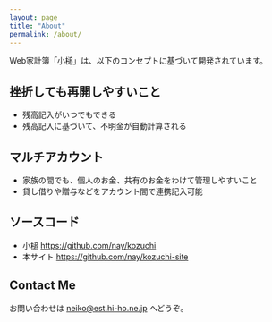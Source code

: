 ```yaml
---
layout: page
title: "About"
permalink: /about/
---
```


Web家計簿「小槌」は、以下のコンセプトに基づいて開発されています。

## 挫折しても再開しやすいこと

* 残高記入がいつでもできる
* 残高記入に基づいて、不明金が自動計算される

## マルチアカウント

* 家族の間でも、個人のお金、共有のお金をわけて管理しやすいこと
* 貸し借りや贈与などをアカウント間で連携記入可能

## ソースコード

* 小槌 <https://github.com/nay/kozuchi>
* 本サイト <https://github.com/nay/kozuchi-site>

## Contact Me

お問い合わせは <neiko@est.hi-ho.ne.jp> へどうぞ。
